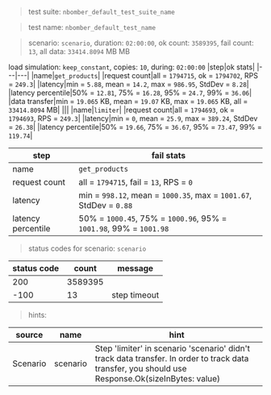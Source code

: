 > test suite: `nbomber_default_test_suite_name`

> test name: `nbomber_default_test_name`

> scenario: `scenario`, duration: `02:00:00`, ok count: `3589395`, fail count: `13`, all data: `33414.8094` MB MB

load simulation: `keep_constant`, copies: `10`, during: `02:00:00`
|step|ok stats|
|---|---|
|name|`get_products`|
|request count|all = `1794715`, ok = `1794702`, RPS = `249.3`|
|latency|min = `5.88`, mean = `14.2`, max = `986.95`, StdDev = `8.28`|
|latency percentile|50% = `12.81`, 75% = `16.28`, 95% = `24.7`, 99% = `36.06`|
|data transfer|min = `19.065` KB, mean = `19.07` KB, max = `19.065` KB, all = `33414.8094` MB|
|||
|name|`limiter`|
|request count|all = `1794693`, ok = `1794693`, RPS = `249.3`|
|latency|min = `0`, mean = `25.9`, max = `389.24`, StdDev = `26.38`|
|latency percentile|50% = `19.66`, 75% = `36.67`, 95% = `73.47`, 99% = `119.74`|

|step|fail stats|
|---|---|
|name|`get_products`|
|request count|all = `1794715`, fail = `13`, RPS = `0`|
|latency|min = `998.12`, mean = `1000.35`, max = `1001.67`, StdDev = `0.88`|
|latency percentile|50% = `1000.45`, 75% = `1000.96`, 95% = `1001.98`, 99% = `1001.98`|
> status codes for scenario: `scenario`

|status code|count|message|
|---|---|---|
|200|3589395||
|-100|13|step timeout|

> hints:

|source|name|hint|
|---|---|---|
|Scenario|scenario|Step 'limiter' in scenario 'scenario' didn't track data transfer. In order to track data transfer, you should use Response.Ok(sizeInBytes: value)|
